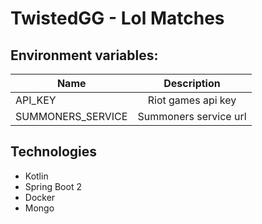 # TwistedGG - Lol Matches

## Environment variables:
| Name                   | Description           |
| ---------------------- |:---------------------:|
| API_KEY                | Riot games api key    |
| SUMMONERS_SERVICE      | Summoners service url |

## Technologies
- Kotlin
- Spring Boot 2
- Docker
- Mongo
